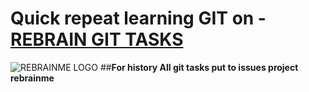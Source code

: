 # Quick repeat learning GIT on - [REBRAIN GIT TASKS](https://rebrainme.com)
![REBRAINME LOGO](https://rebrainme.com/img/opengraph/index.jpg)
##**For history All git tasks put to issues project rebrainme**

